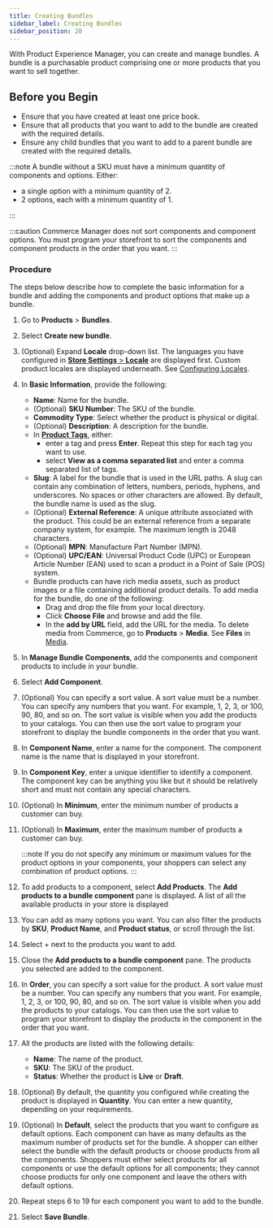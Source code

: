 ```yaml
---
title: Creating Bundles
sidebar_label: Creating Bundles
sidebar_position: 20
---
```


With Product Experience Manager, you can create and manage bundles. A bundle is a purchasable product comprising one or more products that you want to sell together.

## Before you Begin

- Ensure that you have created at least one price book.
- Ensure that all products that you want to add to the bundle are created with the required details.
- Ensure any child bundles that you want to add to a parent bundle are created with the required details.

:::note
 A bundle without a SKU must have a minimum quantity of components and options. Either:

 - a single option with a minimum quantity of 2.
 - 2 options, each with a minimum quantity of 1.

:::

:::caution
Commerce Manager does not sort components and component options. You must program your storefront to sort the components and component products in the order that you want.
:::

### Procedure

The steps below describe how to complete the basic information for a bundle and adding the components and product options that make up a bundle. 

1. Go to **Products** > **Bundles**. 
1. Select **Create new bundle**.
1. (Optional) Expand **Locale** drop-down list. The languages you have configured in [**Store Settings** > **Locale**]( /docs/commerce-manager/product-experience-manager/locales/) are displayed first. Custom product locales are displayed underneath. See [Configuring Locales](/docs/commerce-manager/product-experience-manager/Products/configure-locales).
1. In **Basic Information**, provide the following:

    - **Name**: Name for the bundle.
    - (Optional) **SKU Number**: The SKU of the bundle.
    - **Commodity Type**: Select whether the product is physical or digital.
    - (Optional) **Description**: A description for the bundle.
    - In [**Product Tags**](/docs/commerce-manager/product-experience-manager/Products/tagging-products), either:
        - enter a tag and press **Enter**. Repeat this step for each tag you want to use.
        - select **View as a comma separated list** and enter a comma separated list of tags.
    - **Slug**: A label for the bundle that is used in the URL paths. A slug can contain any combination of letters, numbers, periods, hyphens, and underscores. No spaces or other characters are allowed. By default, the bundle name is used as the slug.
    - (Optional) **External Reference**: A unique attribute associated with the product. This could be an external reference from a separate company system, for example. The maximum length is 2048 characters.
    - (Optional) **MPN**: Manufacture Part Number (MPN).
    - (Optional) **UPC/EAN**: Universal Product Code (UPC) or European Article Number (EAN) used to scan a product in a Point of Sale (POS) system.
    - Bundle products can have rich media assets, such as product images or a file containing additional product details. To add media for the bundle, do one of the following:
        - Drag and drop the file from your local directory.
        - Click **Choose File** and browse and add the file.
        - In the **add by URL** field, add the URL for the media.
    To delete media from Commerce, go to **Products** > **Media**. See **Files** in [Media](/docs/commerce-manager/product-experience-manager/product-assets/files).
1. In **Manage Bundle Components**, add the components and component products to include in your bundle. 
1. Select **Add Component**.
1. (Optional) You can specify a sort value. A sort value must be a number. You can specify any numbers that you want. For example, 1, 2, 3, or 100, 90, 80, and so on. The sort value is visible when you add the products to your catalogs. You can then use the sort value to program your storefront to display the bundle components in the order that you want.
1. In **Component Name**, enter a name for the component. The component name is the name that is displayed in your storefront.
1. In **Component Key**, enter a unique identifier to identify a component. The component key can be anything you like but it should be relatively short and must not contain any special characters.
1. (Optional) In **Minimum**, enter the minimum number of products a customer can buy. 
1. (Optional) In **Maximum**, enter the maximum number of products a customer can buy.

   :::note
   If you do not specify any minimum or maximum values for the product options in your components, your shoppers can select any combination of product options.
   :::

1. To add products to a component, select **Add Products**. The **Add products to a bundle component** pane is displayed. A list of all the available products in your store is displayed
1. You can add as many options you want. You can also filter the products by **SKU**, **Product Name**, and **Product status**, or scroll through the list.
1. Select + next to the products you want to add.
1. Close the **Add products to a bundle component** pane. The products you selected are added to the component.
1. In **Order**, you can specify a sort value for the product. A sort value must be a number. You can specify any numbers that you want. For example, 1, 2, 3, or 100, 90, 80, and so on. The sort value is visible when you add the products to your catalogs. You can then use the sort value to program your storefront to display the products in the component in the order that you want.
1. All the products are listed with the following details:

    - **Name**: The name of the product.
    - **SKU**: The SKU of the product.
    - **Status**: Whether the product is **Live** or **Draft**.

1. (Optional) By default, the quantity you configured while creating the product is displayed in **Quantity**. You can enter a new quantity, depending on your requirements. 
1. (Optional) In **Default**, select the products that you want to configure as default options. Each component can have as many defaults as the maximum number of products set for the bundle. A shopper can either select the bundle with the default products or choose products from all the components. Shoppers must either select products for all components or use the default options for all components; they cannot choose products for only one component and leave the others with default options.
1. Repeat steps 6 to 19 for each component you want to add to the bundle.
1. Select **Save Bundle**.
